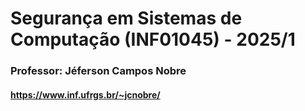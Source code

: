# Segurança em Sistemas de Computação (INF01045) - 2025/1  
### Professor: Jéferson Campos Nobre  
#### https://www.inf.ufrgs.br/~jcnobre/